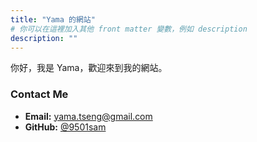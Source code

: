 ```yaml
---
title: "Yama 的網站"
# 你可以在這裡加入其他 front matter 變數，例如 description
description: ""
---
```


你好，我是 Yama，歡迎來到我的網站。

### Contact Me

- **Email:** [yama.tseng@gmail.com](mailto:yama.tseng@gmail.com)
- **GitHub:** [@9501sam](https://github.com/9501sam)


